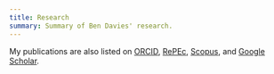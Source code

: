 ```yaml
---
title: Research
summary: Summary of Ben Davies' research.
---
```


My publications are also listed on
[ORCID](https://orcid.org/0000-0002-1749-4567),
[RePEc](https://ideas.repec.org/f/pda777.html),
[Scopus](https://www.scopus.com/authid/detail.uri?authorId=57218922178),
and
[Google Scholar](https://scholar.google.com/citations?user=iet9PyAAAAAJ).

